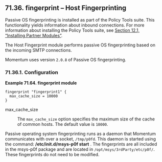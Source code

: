 ## 71.36. fingerprint – Host Fingerprinting

<a class="indexterm" name="idp21888848"></a>

Passive OS fingerprinting is installed as part of the Policy Tools suite. This functionality yields information about inbound connections. For more information about installing the Policy Tools suite, see [Section 12.1, “Installing Partner Modules”](post_installation#install.additional.packages "12.1. Installing Partner Modules").

The Host Fingerprint module performs passive OS fingerprinting based on the incoming SMTP connections.

Momentum uses version `2.0.8` of Passive OS fingerprinting.

### 71.36.1. Configuration

<a name="example.fingerprint3"></a>

**Example 71.64. fingerprint module**

```
fingerprint "fingerprint1" {
  max_cache_size = 10000
}
```

<dl class="variablelist">

<dt>max_cache_size</dt>

<dd>

The `max_cache_size` option specifies the maximum size of the cache of common hosts. The default value is `10000`.

</dd>

</dl>

Passive operating system fingerprinting runs as a daemon that Momentum communicates with over a socket, `/tmp/p0fd`. This daemon is started using the command: **/etc/init.d/msys-p0f start** . The fingerprints are all included in the msys-p0f package and are located in `/opt/msys/3rdParty/etc/p0f/`. These fingerprints do not need to be modified.
